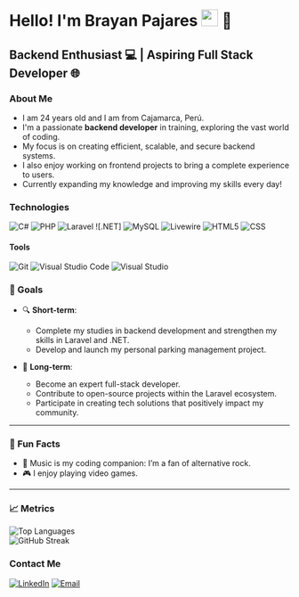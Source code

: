 <h1>Hello! I'm Brayan Pajares <img src="https://raw.githubusercontent.com/iampavangandhi/iampavangandhi/master/gifs/Hi.gif" width="30px"> 🚀</h1>
<h2>Backend Enthusiast 💻 | Aspiring Full Stack Developer 🌐</h2>

### About Me
- I am 24 years old and I am from Cajamarca, Perú.
- I'm a passionate **backend developer** in training, exploring the vast world of coding.
- My focus is on creating efficient, scalable, and secure backend systems.
- I also enjoy working on frontend projects to bring a complete experience to users.
- Currently expanding my knowledge and improving my skills every day!

### Technologies
  ![C#](https://img.shields.io/badge/-C%23-333333?style=flat&logo=csharp&logoColor=239120)
  ![PHP](https://img.shields.io/badge/-PHP-333333?style=flat&logo=php)
  ![Laravel](https://img.shields.io/badge/-Laravel-333333?style=flat&logo=laravel)
  ![.NET]
  ![MySQL](https://img.shields.io/badge/-MySQL-333333?style=flat&logo=mysql)
  ![Livewire](https://img.shields.io/badge/-Livewire-333333?style=flat&logo=laravel)
  ![HTML5](https://img.shields.io/badge/-HTML5-333333?style=flat&logo=HTML5)
  ![CSS](https://img.shields.io/badge/-CSS-333333?style=flat&logo=CSS3&logoColor=1572B6)

#### Tools
  ![Git](https://img.shields.io/badge/-Git-333333?style=flat&logo=git)
  ![Visual Studio Code](https://img.shields.io/badge/-VS%20Code-333333?style=flat&logo=visual-studio-code&logoColor=007ACC)
  ![Visual Studio](https://img.shields.io/badge/-Visual%20Studio-333333?style=flat&logo=visualstudio&logoColor=5C2D91)

### 🎯 Goals  
- 🔍 **Short-term**:  
  - Complete my studies in backend development and strengthen my skills in Laravel and .NET.  
  - Develop and launch my personal parking management project.  

- 🚀 **Long-term**:  
  - Become an expert full-stack developer.  
  - Contribute to open-source projects within the Laravel ecosystem.  
  - Participate in creating tech solutions that positively impact my community.  

---

### 🌱 Fun Facts  
- 🎵 Music is my coding companion: I’m a fan of alternative rock.  
- 🎮 I enjoy playing video games.  

---

### 📈 Metrics  
![Top Languages](https://github-readme-stats.vercel.app/api/top-langs/?username=BraynPa&layout=compact&theme=radical)  
![GitHub Streak](https://github-readme-streak-stats.herokuapp.com/?user=BraynPa&theme=radical)  


### Contact Me
<a href="https://www.linkedin.com/in/brayan-emilio-pajares-casas-9256042a8"><img alt="LinkedIn" src="https://img.shields.io/badge/LinkedIn-Brayan%Pajares-blue?style=flat-square&logo=linkedin"></a>
<a href="mailto:pajarescasasemilio@gmail.com"><img alt="Email" src="https://img.shields.io/badge/Gmail-pajarescasasemilio@gmail.com-blue?style=flat-square&logo=gmail"></a>



